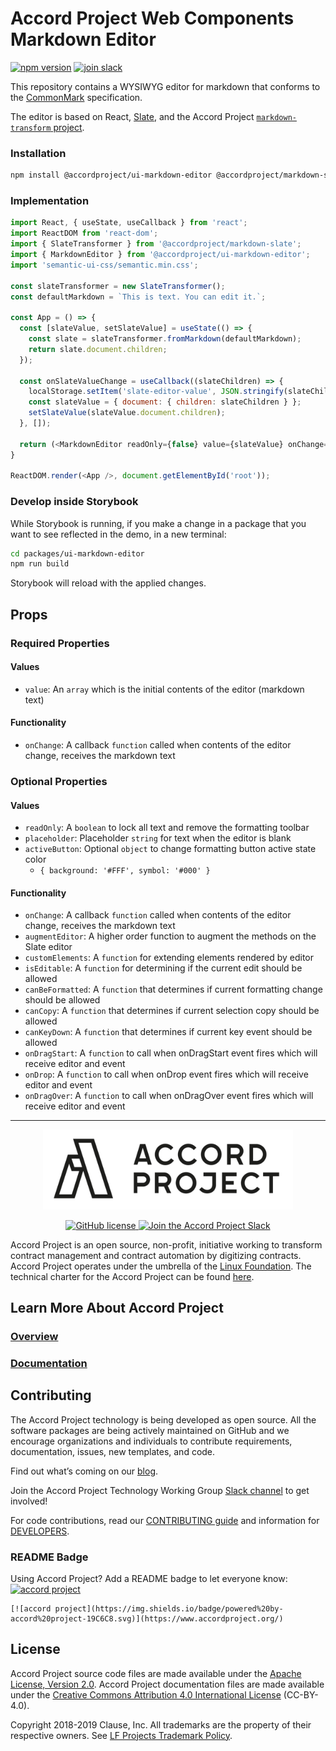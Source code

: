 # Accord Project Web Components Markdown Editor

[![npm version](https://badge.fury.io/js/%40accordproject%2Fui-markdown-editor.svg)](https://badge.fury.io/js/%40accordproject%2Fui-markdown-editor)
[![join slack](https://img.shields.io/badge/Accord%20Project-Join%20Slack-blue)](https://accord-project-slack-signup.herokuapp.com/)

This repository contains a WYSIWYG editor for markdown that conforms to the [CommonMark](https://spec.commonmark.org) specification.

The editor is based on React, [Slate](https://www.slatejs.org), and the Accord Project [`markdown-transform` project](https://github.com/accordproject/markdown-transform).

### Installation

```sh
npm install @accordproject/ui-markdown-editor @accordproject/markdown-slate slate slate-history slate-react semantic-ui-react semantic-ui-css
```

### Implementation

```js
import React, { useState, useCallback } from 'react';
import ReactDOM from 'react-dom';
import { SlateTransformer } from '@accordproject/markdown-slate';
import { MarkdownEditor } from '@accordproject/ui-markdown-editor';
import 'semantic-ui-css/semantic.min.css';

const slateTransformer = new SlateTransformer();
const defaultMarkdown = `This is text. You can edit it.`;

const App = () => {
  const [slateValue, setSlateValue] = useState(() => {
    const slate = slateTransformer.fromMarkdown(defaultMarkdown);
    return slate.document.children;
  });

  const onSlateValueChange = useCallback((slateChildren) => {
    localStorage.setItem('slate-editor-value', JSON.stringify(slateChildren));
    const slateValue = { document: { children: slateChildren } };
    setSlateValue(slateValue.document.children);
  }, []);

  return (<MarkdownEditor readOnly={false} value={slateValue} onChange={onSlateValueChange} />);
}

ReactDOM.render(<App />, document.getElementById('root'));
```

### Develop inside Storybook

While Storybook is running, if you make a change in a package that you want to see reflected in the demo, in a new terminal:

```sh
cd packages/ui-markdown-editor
npm run build
```

Storybook will reload with the applied changes.

## Props

### Required Properties

#### Values

- `value`: An `array` which is the initial contents of the editor (markdown text)

#### Functionality

- `onChange`: A callback `function` called when contents of the editor change, receives the markdown text

### Optional Properties

#### Values

- `readOnly`: A `boolean` to lock all text and remove the formatting toolbar
- `placeholder`: Placeholder `string` for text when the editor is blank
- `activeButton`: Optional `object` to change formatting button active state color
  - `{ background: '#FFF', symbol: '#000' }`

#### Functionality

- `onChange`: A callback `function` called when contents of the editor change, receives the markdown text
- `augmentEditor`: A higher order function to augment the methods on the Slate editor
- `customElements`: A `function` for extending elements rendered by editor
- `isEditable`: A `function` for determining if the current edit should be allowed
- `canBeFormatted`: A `function` that determines if current formatting change should be allowed
- `canCopy`: A `function` that determines if current selection copy should be allowed
- `canKeyDown`: A `function` that determines if current key event should be allowed
- `onDragStart`: A `function` to call when onDragStart event fires which will receive editor and event
- `onDrop`: A `function` to call when onDrop event fires which will receive editor and event
- `onDragOver`: A `function` to call when onDragOver event fires which will receive editor and event

---

<p align="center">
  <a href="https://www.accordproject.org/">
    <img src="../../assets/APLogo.png" alt="Accord Project Logo" width="400" />
  </a>
</p>

<p align="center">
  <a href="./LICENSE">
    <img src="https://img.shields.io/github/license/accordproject/cicero?color=bright-green" alt="GitHub license">
  </a>
  <a href="https://accord-project-slack-signup.herokuapp.com/">
    <img src="https://img.shields.io/badge/Accord%20Project-Join%20Slack-blue" alt="Join the Accord Project Slack"/>
  </a>
</p>

Accord Project is an open source, non-profit, initiative working to transform contract management and contract automation by digitizing contracts. Accord Project operates under the umbrella of the [Linux Foundation][linuxfound]. The technical charter for the Accord Project can be found [here][charter].

## Learn More About Accord Project

### [Overview][apmain]

### [Documentation][apdoc]

## Contributing

The Accord Project technology is being developed as open source. All the software packages are being actively maintained on GitHub and we encourage organizations and individuals to contribute requirements, documentation, issues, new templates, and code.

Find out what’s coming on our [blog][apblog].

Join the Accord Project Technology Working Group [Slack channel][apslack] to get involved!

For code contributions, read our [CONTRIBUTING guide][contributing] and information for [DEVELOPERS][developers].

### README Badge

Using Accord Project? Add a README badge to let everyone know: [![accord project](https://img.shields.io/badge/powered%20by-accord%20project-19C6C8.svg)](https://www.accordproject.org/)

```
[![accord project](https://img.shields.io/badge/powered%20by-accord%20project-19C6C8.svg)](https://www.accordproject.org/)
```

## License <a name="license"></a>

Accord Project source code files are made available under the [Apache License, Version 2.0][apache].
Accord Project documentation files are made available under the [Creative Commons Attribution 4.0 International License][creativecommons] (CC-BY-4.0).

Copyright 2018-2019 Clause, Inc. All trademarks are the property of their respective owners. See [LF Projects Trademark Policy](https://lfprojects.org/policies/trademark-policy/).

[linuxfound]: https://www.linuxfoundation.org
[charter]: https://github.com/accordproject/governance/blob/master/accord-project-technical-charter.md
[apmain]: https://accordproject.org/ 
[apblog]: https://medium.com/@accordhq
[apdoc]: https://docs.accordproject.org/
[apslack]: https://accord-project-slack-signup.herokuapp.com

[contributing]: https://github.com/accordproject/web-components/blob/master/CONTRIBUTING.md
[developers]: https://github.com/accordproject/web-components/blob/master/DEVELOPERS.md

[apache]: https://github.com/accordproject/web-components/blob/master/LICENSE
[creativecommons]: http://creativecommons.org/licenses/by/4.0/
